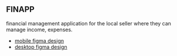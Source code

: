 ## FINAPP

financial management application for the local seller where they can manage income, expenses.

- [mobile figma design](https://www.figma.com/file/iw69NClM47gjMbzsFDhMSA/amani-Finance-mobile-view?node-id=0%3A1)
- [desktop figma design](https://www.figma.com/file/i2B2F73gZhzma1fbqHt02g/amani-Finance?node-id=0%3A1)

